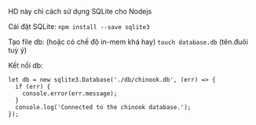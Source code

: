 HD này chỉ cách sử dụng SQLite cho Nodejs

Cài đặt SQLite:
`npm install --save sqlite3`

Tạo file db: (hoặc có chế độ in-mem khá hay)
`touch database.db` (tên.đuôi tuỳ ý)

Kết nối db:
```
let db = new sqlite3.Database('./db/chinook.db', (err) => {
  if (err) {
    console.error(err.message);
  }
  console.log('Connected to the chinook database.');
});
```